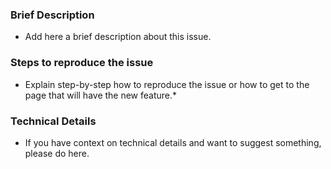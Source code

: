 ### Brief Description
* Add here a brief description about this issue.

### Steps to reproduce the issue
* Explain step-by-step how to reproduce the issue or how to get to the page that will have the new feature.*

### Technical Details
* If you have context on technical details and want to suggest something, please do here.
